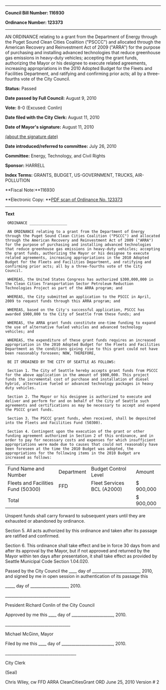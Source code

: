 

********

**Council Bill Number: 116930**
   
**Ordinance Number: 123373**
********

 AN ORDINANCE relating to a grant from the Department of Energy through the Puget Sound Clean Cities Coalition ("PSCCC") and allocated through the American Recovery and Reinvestment Act of 2009 ("ARRA") for the purpose of purchasing and installing advanced technologies that reduce greenhouse gas emissions in heavy-duty vehicles; accepting the grant funds, authorizing the Mayor or his designee to execute related agreements, increasing appropriations in the 2010 Adopted Budget for the Fleets and Facilities Department, and ratifying and confirming prior acts; all by a three-fourths vote of the City Council.

**Status:** Passed
   
**Date passed by Full Council:** August 9, 2010
   
**Vote:** 8-0 (Excused: Conlin)
   
**Date filed with the City Clerk:** August 11, 2010
   
**Date of Mayor's signature:** August 11, 2010
   
[(about the signature date)](/~public/approvaldate.htm)
   
   
   
**Date introduced/referred to committee:** July 26, 2010
   
**Committee:** Energy, Technology, and Civil Rights
   
**Sponsor:** HARRELL
   
   
**Index Terms:** GRANTS, BUDGET, US-GOVERNMENT, TRUCKS, AIR-POLLUTION

**Fiscal Note:**116930

**Electronic Copy: **[PDF scan of Ordinance No. 123373](/~archives/Ordinances/Ord_123373.pdf)

********

**Text**
   
```
 ORDINANCE _________________

 AN ORDINANCE relating to a grant from the Department of Energy through the Puget Sound Clean Cities Coalition ("PSCCC") and allocated through the American Recovery and Reinvestment Act of 2009 ("ARRA") for the purpose of purchasing and installing advanced technologies that reduce greenhouse gas emissions in heavy-duty vehicles; accepting the grant funds, authorizing the Mayor or his designee to execute related agreements, increasing appropriations in the 2010 Adopted Budget for the Fleets and Facilities Department, and ratifying and confirming prior acts; all by a three-fourths vote of the City Council.

 WHEREAS, the United States Congress has authorized $300,000,000 in the Clean Cities Transportation Sector Petroleum Reduction Technologies Project as part of the ARRA program; and

 WHEREAS, the City submitted an application to the PSCCC in April, 2009 to request funds through this ARRA program; and

 WHEREAS, based on the City's successful application, PSCCC has awarded $900,000 to the City of Seattle from these funds; and

 WHEREAS, the ARRA grant funds constitute one-time funding to expand the use of alternative fueled vehicles and advanced technology vehicles; and

 WHEREAS, the expenditure of these grant funds requires an increased appropriation in the 2010 Adopted Budget for the Fleets and Facilities Department as the conditions giving rise to this grant could not have been reasonably foreseen; NOW, THEREFORE,

 BE IT ORDAINED BY THE CITY OF SEATTLE AS FOLLOWS:

 Section 1. The City of Seattle hereby accepts grant funds from PSCCC for the above application in the amount of $900,000. This project funds the incremental cost of purchase and installation of diesel hybrid, alternative fueled or advanced technology packages in heavy duty vehicles.

 Section 2. The Mayor or his designee is authorized to execute and deliver and perform for and on behalf of the City of Seattle such agreements and certifications as may be necessary to accept and expend the PSCCC grant funds.

 Section 3. The PSCCC grant funds, when received, shall be deposited into the Fleets and Facilities Fund (50300).

 Section 4. Contingent upon the execution of the grant or other funding agreement authorized in Section 2 of this ordinance, and in order to pay for necessary costs and expenses for which insufficient appropriations were made due to causes that could not reasonably have been foreseen at the time the 2010 Budget was adopted, the appropriations for the following items in the 2010 Budget are increased as follows:

```
<table><tr><td>Fund Name and Number

</td><td>Department

</td><td>Budget Control Level

</td><td>Amount

</td></tr>

<tr><td>Fleets and Facilities Fund (50300)

</td><td>FFD

</td><td>Fleet Services BCL (A2000)

</td><td>$ 900,000

</td></tr>

<tr><td>Total

</td><td>

</td><td>

</td><td>$ 900,000

</td></tr>

</table> Unspent funds shall carry forward to subsequent years until they are exhausted or abandoned by ordinance.

 Section 5. All acts authorized by this ordinance and taken after its passage are ratified and confirmed.

 Section 6. This ordinance shall take effect and be in force 30 days from and after its approval by the Mayor, but if not approved and returned by the Mayor within ten days after presentation, it shall take effect as provided by Seattle Municipal Code Section 1.04.020.

 Passed by the City Council the \_\_\_\_ day of \_\_\_\_\_\_\_\_\_\_\_\_\_\_\_\_\_\_\_\_\_\_\_\_, 2010, and signed by me in open session in authentication of its passage this

 \_\_\_\_\_ day of \_\_\_\_\_\_\_\_\_\_\_\_\_\_\_\_\_\_\_, 2010.

 \_\_\_\_\_\_\_\_\_\_\_\_\_\_\_\_\_\_\_\_\_\_\_\_\_\_\_\_\_\_\_\_\_

 President Richard Conlin of the City Council

 Approved by me this \_\_\_\_ day of \_\_\_\_\_\_\_\_\_\_\_\_\_\_\_\_\_\_\_\_\_, 2010.

 \_\_\_\_\_\_\_\_\_\_\_\_\_\_\_\_\_\_\_\_\_\_\_\_\_\_\_\_\_\_\_\_\_

 Michael McGinn, Mayor

 Filed by me this \_\_\_\_ day of \_\_\_\_\_\_\_\_\_\_\_\_\_\_\_\_\_\_\_\_\_\_\_\_\_\_, 2010.

 \_\_\_\_\_\_\_\_\_\_\_\_\_\_\_\_\_\_\_\_\_\_\_\_\_\_\_\_\_\_\_\_\_\_\_\_

 City Clerk

 (Seal)

 Chris Wiley, cw FFD ARRA CleanCitiesGrant ORD June 25, 2010 Version # 2

